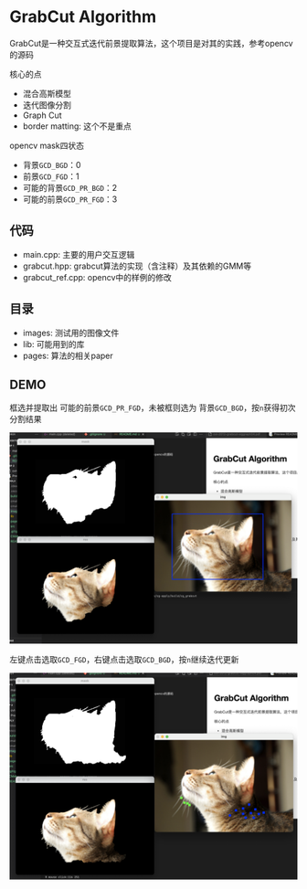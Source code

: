 # GrabCut Algorithm

GrabCut是一种交互式迭代前景提取算法，这个项目是对其的实践，参考opencv的源码

核心的点
- 混合高斯模型
- 迭代图像分割
- Graph Cut
- border matting: 这个不是重点

opencv mask四状态  
- 背景`GCD_BGD`：0  
- 前景`GCD_FGD`：1
- 可能的背景`GCD_PR_BGD`：2
- 可能的前景`GCD_PR_FGD`：3

## 代码

* main.cpp: 主要的用户交互逻辑  
* grabcut.hpp: grabcut算法的实现（含注释）及其依赖的GMM等  
* grabcut_ref.cpp: opencv中的样例的修改  

## 目录

- images: 测试用的图像文件
- lib: 可能用到的库
- pages: 算法的相关paper

## DEMO

框选并提取出 可能的前景`GCD_PR_FGD`，未被框则选为 背景`GCD_BGD`，按`n`获得初次分割结果

![](./images/demo-1.png)

左键点击选取`GCD_FGD`，右键点击选取`GCD_BGD`，按`n`继续迭代更新

![](./images/demo-2.png)

